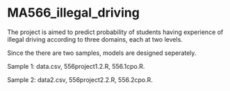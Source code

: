 # MA566_illegal_driving

The project is aimed to predict probability of students having experience of illegal driving according to three domains, each at two levels.

Since the there are two samples, models are designed seperately.

Sample 1:
data.csv,
556project1.2.R,
556.1cpo.R.

Sample 2:
data2.csv,
556project2.2.R,
556.2cpo.R.
